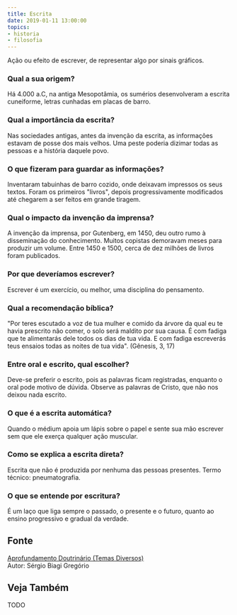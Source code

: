 ```yaml
---
title: Escrita
date: 2019-01-11 13:00:00
topics: 
- historia
- filosofia
---
```


Ação ou efeito de escrever, de representar algo por sinais gráficos.

### Qual a sua origem?
Há 4.000 a.C, na antiga Mesopotâmia, os sumérios desenvolveram a escrita
cuneiforme, letras cunhadas em placas de barro.

### Qual a importância da escrita?
Nas sociedades antigas, antes da invenção da escrita, as informações
estavam de posse dos mais velhos. Uma peste poderia dizimar todas as
pessoas e a história daquele povo.

### O que fizeram para guardar as informações?
Inventaram tabuinhas de barro cozido, onde deixavam impressos os seus
textos. Foram os primeiros "livros", depois progressivamente modificados
até chegarem a ser feitos em grande tiragem.

### Qual o impacto da invenção da imprensa?
A invenção da imprensa, por Gutenberg, em 1450, deu outro rumo à
disseminação do conhecimento. Muitos copistas demoravam meses para
produzir um volume. Entre 1450 e 1500, cerca de dez milhões de livros
foram publicados.

### Por que deveríamos escrever?
Escrever é um exercício, ou melhor, uma disciplina do pensamento.

### Qual a recomendação bíblica?
"Por teres escutado a voz de tua mulher e comido da árvore da qual eu te
havia prescrito não comer, o solo será maldito por sua causa. É com
fadiga que te alimentarás dele todos os dias de tua vida. E com fadiga
escreverás teus ensaios todas as noites de tua vida". (Gênesis, 3, 17)

### Entre oral e escrito, qual escolher?
Deve-se preferir o escrito, pois as palavras ficam registradas, enquanto
o oral pode motivo de dúvida. Observe as palavras de Cristo, que não nos
deixou nada escrito.

### O que é a escrita automática?
Quando o médium apoia um lápis sobre o papel e sente sua mão escrever
sem que ele exerça qualquer ação muscular.

### Como se explica a escrita direta?
Escrita que não é produzida por nenhuma das pessoas presentes. Termo
técnico: pneumatografia.

### O que se entende por escritura?
É um laço que liga sempre o passado, o presente e o futuro, quanto ao
ensino progressivo e gradual da verdade.


## Fonte
[Aprofundamento Doutrinário (Temas Diversos)](https://sites.google.com/view/aprofundamentodoutrinario/escrita)  
Autor: Sérgio Biagi Gregório



## Veja Também
TODO


